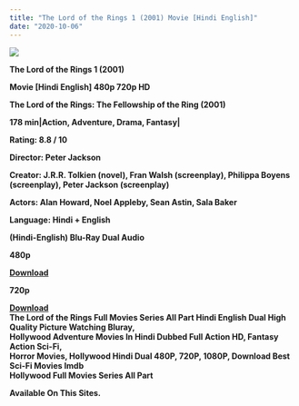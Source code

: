 ```yaml
---
title: "The Lord of the Rings 1 (2001) Movie [Hindi English]"
date: "2020-10-06"
---
```


[**![](https://1.bp.blogspot.com/-kgziqLhDfqo/Xsnjg84zSAI/AAAAAAAACHo/rLqu09v_E7AMPlGOCI-gFeEkt7FDEHvyQCLcBGAsYHQ/s1600/lord_of_the_rings_the_fellowship_of_the_ring.jpg)**](https://1.bp.blogspot.com/-kgziqLhDfqo/Xsnjg84zSAI/AAAAAAAACHo/rLqu09v_E7AMPlGOCI-gFeEkt7FDEHvyQCLcBGAsYHQ/s1600/lord_of_the_rings_the_fellowship_of_the_ring.jpg)

**The Lord of the Rings 1 (2001)**

**Movie \[Hindi English\] 480p 720p HD**

**The Lord of the Rings: The Fellowship of the Ring (2001)**

**178 min|Action, Adventure, Drama, Fantasy|**

**Rating: 8.8 / 10** 

**Director: Peter Jackson**

**Creator: J.R.R. Tolkien (novel), Fran Walsh (screenplay), Philippa Boyens (screenplay), Peter Jackson (screenplay)**

**Actors: Alan Howard, Noel Appleby, Sean Astin, Sala Baker**

**Language: Hindi + English**

 **(Hindi-English) Blu-Ray Dual Audio**

**480p**

**[Download](https://vipnox.xyz/7340/)**

**720p**

**[Download](https://vipnox.xyz/7341/)**  
**The Lord of the Rings Full Movies Series All Part Hindi English Dual High Quality Picture Watching Bluray,**  
 **Hollywood Adventure Movies In Hindi Dubbed Full Action HD, Fantasy Action Sci-Fi,**  
**Horror Movies, Hollywood Hindi Dual 480P, 720P, 1080P, Download Best Sci-Fi Movies Imdb**   
**Hollywood Full Movies Series All Part**

**Available On This Sites.**
